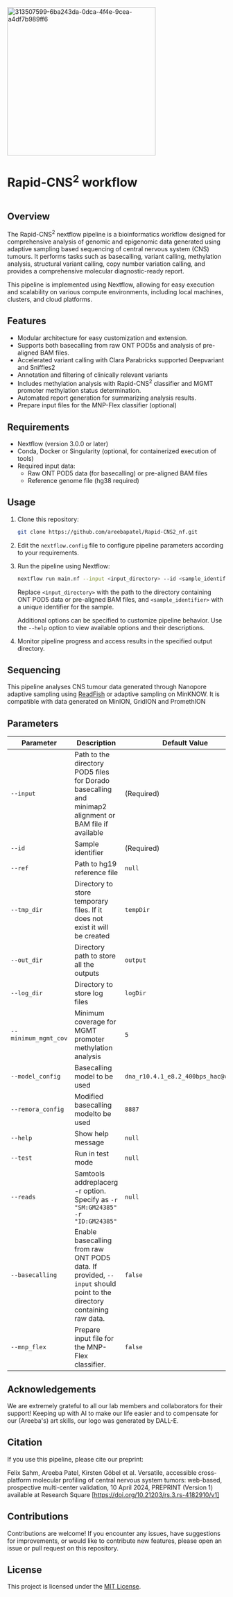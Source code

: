 <div align="left">
<img width="342" alt="313507599-6ba243da-0dca-4f4e-9cea-a4df7b989ff6" src="https://github.com/user-attachments/assets/cda166c2-664f-4286-951a-309b111c1132">

<h1 style="display: inline-block;">Rapid-CNS<sup>2</sup> workflow</h1>
</div>

## Overview

The Rapid-CNS<sup>2</sup> nextflow pipeline is a bioinformatics workflow designed for comprehensive analysis of genomic and epigenomic data generated using adaptive sampling based sequencing of central nervous system (CNS) tumours. It performs tasks such as basecalling, variant calling, methylation analysis, structural variant calling, copy number variation calling, and provides a comprehensive molecular diagnostic-ready report.

This pipeline is implemented using Nextflow, allowing for easy execution and scalability on various compute environments, including local machines, clusters, and cloud platforms.

## Features

- Modular architecture for easy customization and extension.
- Supports both basecalling from raw ONT POD5s and analysis of pre-aligned BAM files.
- Accelerated variant calling with Clara Parabricks supported Deepvariant and Sniffles2
- Annotation and filtering of clinically relevant variants
- Includes methylation analysis with Rapid-CNS<sup>2</sup> classifier and MGMT promoter methylation status determination.
- Automated report generation for summarizing analysis results.
- Prepare input files for the MNP-Flex classifier (optional)

## Requirements

- Nextflow (version 3.0.0 or later)
- Conda, Docker or Singularity (optional, for containerized execution of tools)
- Required input data:
  - Raw ONT POD5 data (for basecalling) or pre-aligned BAM files
  - Reference genome file (hg38 required)

## Usage

1. Clone this repository:

    ```bash
    git clone https://github.com/areebapatel/Rapid-CNS2_nf.git
    ```

2. Edit the `nextflow.config` file to configure pipeline parameters according to your requirements.

3. Run the pipeline using Nextflow:

    ```bash
    nextflow run main.nf --input <input_directory> --id <sample_identifier> [--options]
    ```

    Replace `<input_directory>` with the path to the directory containing ONT POD5 data or pre-aligned BAM files, and `<sample_identifier>` with a unique identifier for the sample.

    Additional options can be specified to customize pipeline behavior. Use the `--help` option to view available options and their descriptions.

4. Monitor pipeline progress and access results in the specified output directory.

## Sequencing
This pipeline analyses CNS tumour data generated through Nanopore adaptive sampling using [ReadFish](https://github.com/LooseLab/readfish) or adaptive sampling on MinKNOW. It is compatible with data generated on MinION, GridION and PromethION

## Parameters

| Parameter            | Description                                                                                                        | Default Value        |
|----------------------|--------------------------------------------------------------------------------------------------------------------|----------------------|
| `--input`            | Path to the directory POD5 files for Dorado basecalling and minimap2 alignment or BAM file if available            | (Required) |
| `--id`               | Sample identifier                                                                                                  | (Required) |
| `--ref`              | Path to hg19 reference file                                                                                        | `null`               |
| `--tmp_dir`          | Directory to store temporary files. If it does not exist it will be created                                        | `tempDir`            |
| `--out_dir`          | Directory path to store all the outputs                                                                            | `output`             |
| `--log_dir`          | Directory to store log files                                                                                       | `logDir`             |
| `--minimum_mgmt_cov` | Minimum coverage for MGMT promoter methylation analysis                                                            | `5`                  |
| `--model_config`     | Basecalling model to be used                                                                                       | `dna_r10.4.1_e8.2_400bps_hac@v4.1.0` |
| `--remora_config`    | Modified basecalling modelto be used                                                                                            | `8887`               |
| `--help`             | Show help message                                                                                                  | `null`               |
| `--test`             | Run in test mode                                                                                                   | `null`               |
| `--reads`            | Samtools addreplacerg -r option. Specify as `-r "SM:GM24385" -r "ID:GM24385"`                                      | `null`               |
| `--basecalling`      | Enable basecalling from raw ONT POD5 data. If provided, `--input` should point to the directory containing raw data. | `false`              |
| `--mnp_flex`         | Prepare input file for the MNP-Flex classifier.                                                                   | `false`              |


## Acknowledgements
We are extremely grateful to all our lab members and collaborators for their support! 
Keeping up with AI to make our life easier and to compensate for our (Areeba's) art skills, our logo was generated by DALL-E.

## Citation
If you use this pipeline, please cite our preprint:

Felix Sahm, Areeba Patel, Kirsten Göbel et al. Versatile, accessible cross-platform molecular profiling of central nervous system tumors: web-based, prospective multi-center validation, 10 April 2024, PREPRINT (Version 1) available at Research Square [https://doi.org/10.21203/rs.3.rs-4182910/v1]

## Contributions
Contributions are welcome! If you encounter any issues, have suggestions for improvements, or would like to contribute new features, please open an issue or pull request on this repository.

## License

This project is licensed under the [MIT License](LICENSE).
